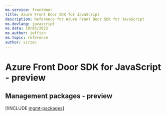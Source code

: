 ```yaml
---
ms.service: frontdoor
title: Azure Front Door SDK for JavaScript
description: Reference for Azure Front Door SDK for JavaScript
ms.devlang: javascript
ms.data: 10/05/2022
ms.author: jeffish
ms.topic: reference
author: xirzec
---
```

# Azure Front Door SDK for JavaScript - preview

## Management packages - preview
[!INCLUDE [mgmt-packages](front-door-mgmt-index.md)]
